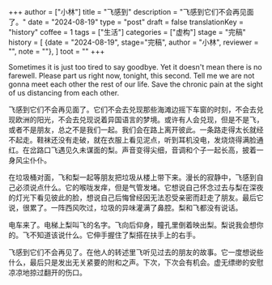 +++
author = ["小林"]
title = "飞感到"
description = "飞感到它们不会再见面了。"
date = "2024-08-19"
type = "post"
draft = false
translationKey = "history"
coffee = 1
tags = ["生活"]
categories = ["虚构"]
stage = "完稿"
history = [
  {date = "2024-08-19", stage="完稿", author = "小林", reviewer = "", note = ""},
]
toot = ""
+++

Sometimes it is just too tired to say goodbye. Yet it doesn't mean there is no farewell. Please part us right now, tonight, this second. Tell me we are not gonna meet each other the rest of our life. Save the chronic pain at the sight of us distancing from each other.

飞感到它们不会再见面了。它们不会去兑现那些海滩边摇下车窗的时刻，不会去兑现欧洲的阳光，不会去兑现说着异国语言的梦境。或许有人会兑现，但是不是飞，或者不是朋友，总之不是我们一起。我们会在路上离开彼此。一条路走得太长就经不起走。鞋袜还没有走破，就在衣服上看见泥点，听到耳机没电，发烧烧得满脸通红。在岔路口飞遇见久未谋面的梨。声音变得尖细，音调和个子一起长高，披着一身风尘仆仆。

在垃圾桶对面，飞和梨一起等朋友把垃圾从楼上带下来。漫长的寂静中，飞感到自己必须说点什么。它的喉咙发痒，但是气管发堵。它想说自己怀念过去与梨在深夜的灯光下看见彼此的脸，想说自己后悔曾经因无法忍受亲密而赶走了朋友。最后它说，很累了。一阵西风吹过，垃圾的异味灌满了鼻腔。梨和飞都没有说话。

电车来了。电梯上梨叫飞的名字。飞向后仰身，瞳孔里倒着映出梨。梨说我会想你的。飞不知道该说什么。它伸手握住了梨搭在扶手上的右手。

飞感到它们不会再见了。在他人的转述里飞听见过去的朋友的故事。它一度想说些什么，最后只是发出无关紧要的附和之声。下次，下次会有机会。虚无缥缈的安慰凉凉地掠过翻开的伤口。
